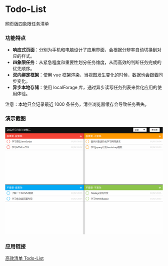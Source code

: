 # Todo-List
网页版四象限任务清单

### 功能特点

- **响应式页面**：分别为手机和电脑设计了应用界面，会根据分辨率自动切换到对应的样式。
- **四象限任务**：从紧急程度和重要性划分任务维度，从而高效的判断任务完成的优先顺序。
- **双向绑定框架**：使用 vue 框架渲染，当视图发生变化的时候，数据也会跟着同步变化。
- **异步本地存储**：使用 localForage 库，通过异步读写任务列表来优化应用的使用体验。

注意：本地只会记录最近 1000 条任务，清空浏览器缓存会导致任务丢失。

### 演示截图

![screenshot](https://raw.githubusercontent.com/scriptgeeker/Todo-List/main/screenshot.gif)

### 应用链接

[高效清单 Todo-List](https://scriptgeeker.github.io/html-page/todolist/index.html)

